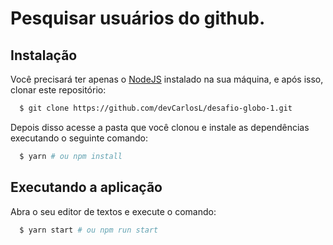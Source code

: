 # Pesquisar usuários do github.

## Instalação

Você precisará ter apenas o [NodeJS](https://nodejs.org) instalado na sua máquina, e após isso, clonar este repositório:

```sh
  $ git clone https://github.com/devCarlosL/desafio-globo-1.git
```

Depois disso acesse a pasta que você clonou e instale as dependências executando o seguinte comando:

```sh
  $ yarn # ou npm install
```

## Executando a aplicação

Abra o seu editor de textos e execute o comando:

```sh
  $ yarn start # ou npm run start
```
